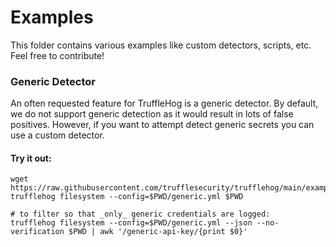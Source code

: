 # Examples
This folder contains various examples like custom detectors, scripts, etc. Feel free to contribute!

### Generic Detector
An often requested feature for TruffleHog is a generic detector. By default, we do not support generic detection as it would result in lots of false positives. However, if you want to attempt detect generic secrets you can use a custom detector. 

#### Try it out:
```
wget https://raw.githubusercontent.com/trufflesecurity/trufflehog/main/examples/generic.yml
trufflehog filesystem --config=$PWD/generic.yml $PWD

# to filter so that _only_ generic credentials are logged:
trufflehog filesystem --config=$PWD/generic.yml --json --no-verification $PWD | awk '/generic-api-key/{print $0}'
```

